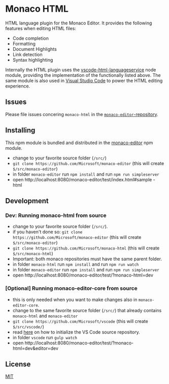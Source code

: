 # Monaco HTML

HTML language plugin for the Monaco Editor. It provides the following features when editing HTML files:
* Code completion
* Formatting
* Document Highlights
* Link detection
* Syntax highlighting

Internally the HTML plugin uses the [vscode-html-languageservice](https://github.com/Microsoft/vscode-html-languageservice)
node module, providing the implementation of the functionally listed above. The same module is also used
in [Visual Studio Code](https://github.com/Microsoft/vscode) to power the HTML editing experience.

## Issues

Please file issues concering `monaco-html` in the [`monaco-editor`-repository](https://github.com/Microsoft/monaco-editor/issues).

## Installing

This npm module is bundled and distributed in the [monaco-editor](https://www.npmjs.com/package/monaco-editor) npm module.

* change to your favorite source folder (`/src/`)
* `git clone https://github.com/Microsoft/monaco-editor` (this will create `$/src/monaco-editor`)
* in folder `monaco-editor` run `npm install` and run `npm run simpleserver`
* open http://localhost:8080/monaco-editor/test/index.html#sample - html

## Development

### Dev: Running monaco-html from source
* change to your favorite source folder (`/src/`).
* if you haven't done so: `git clone https://github.com/Microsoft/monaco-editor` (this will create `$/src/monaco-editor`)
* `git clone https://github.com/Microsoft/monaco-html` (this will create `$/src/monaco-html`)
* Important: both monaco repositories must have the same parent folder.
* in folder `monaco-html` run `npm install` and run `npm run watch`
* in folder `monaco-editor` run `npm install` and run `npm run simpleserver`
* open http://localhost:8080/monaco-editor/test/?monaco-html=dev

### [Optional] Running monaco-editor-core from source

* this is only needed when you want to make changes also in `monaco-editor-core`.
* change to the same favorite source folder (`/src/`) that already contains `monaco-html` and `monaco-editor`
* `git clone https://github.com/Microsoft/vscode` (this will create `$/src/vscode/`)
* read [here](https://github.com/Microsoft/vscode/wiki/How-to-Contribute#installing-prerequisites) on how to initialize the VS Code source repository.
* in folder `vscode` run `gulp watch`
* open http://localhost:8080/monaco-editor/test/?monaco-html=dev&editor=dev

## License
[MIT](https://github.com/Microsoft/monaco-html/blob/master/LICENSE.md)
